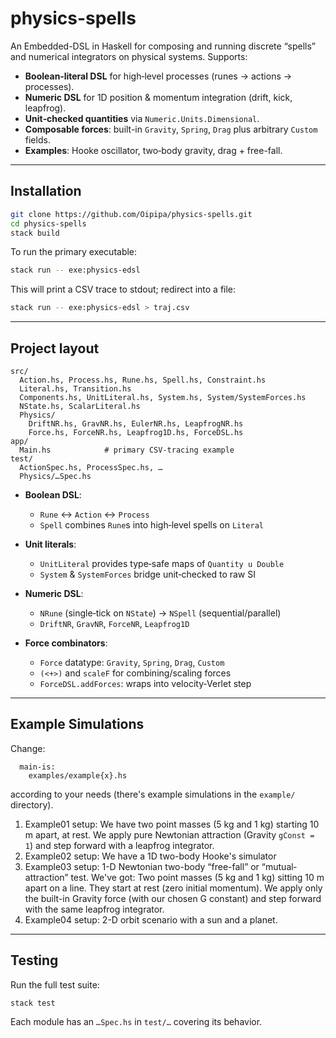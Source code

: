 # physics-spells

An Embedded-DSL in Haskell for composing and running discrete “spells” and numerical integrators on physical systems.  Supports:

- **Boolean‐literal DSL** for high‐level processes (runes → actions → processes).  
- **Numeric DSL** for 1D position & momentum integration (drift, kick, leapfrog).  
- **Unit‐checked quantities** via `Numeric.Units.Dimensional`.  
- **Composable forces**: built-in `Gravity`, `Spring`, `Drag` plus arbitrary `Custom` fields.  
- **Examples**: Hooke oscillator, two‐body gravity, drag + free-fall.

---

## Installation

```bash
git clone https://github.com/Oipipa/physics-spells.git
cd physics-spells
stack build
````

To run the primary executable:

```bash
stack run -- exe:physics-edsl
```

This will print a CSV trace to stdout; redirect into a file:

```bash
stack run -- exe:physics-edsl > traj.csv
```

---

## Project layout

```
src/
  Action.hs, Process.hs, Rune.hs, Spell.hs, Constraint.hs
  Literal.hs, Transition.hs
  Components.hs, UnitLiteral.hs, System.hs, System/SystemForces.hs
  NState.hs, ScalarLiteral.hs
  Physics/
    DriftNR.hs, GravNR.hs, EulerNR.hs, LeapfrogNR.hs
    Force.hs, ForceNR.hs, Leapfrog1D.hs, ForceDSL.hs
app/
  Main.hs            # primary CSV‐tracing example
test/
  ActionSpec.hs, ProcessSpec.hs, …
  Physics/…Spec.hs
```

* **Boolean DSL**:

  * `Rune` ↔ `Action` ↔ `Process`
  * `Spell` combines `Rune`s into high‐level spells on `Literal`

* **Unit literals**:

  * `UnitLiteral` provides type‐safe maps of `Quantity u Double`
  * `System` & `SystemForces` bridge unit‐checked to raw SI

* **Numeric DSL**:

  * `NRune` (single‐tick on `NState`) → `NSpell` (sequential/parallel)
  * `DriftNR`, `GravNR`, `ForceNR`, `Leapfrog1D`

* **Force combinators**:

  * `Force` datatype: `Gravity`, `Spring`, `Drag`, `Custom`
  * `(<+>)` and `scaleF` for combining/scaling forces
  * `ForceDSL.addForces`: wraps into velocity‐Verlet step

---

## Example Simulations

Change:

```
  main-is:
    examples/example{x}.hs
```

according to your needs (there's example simulations in the `example/` directory).

1. Example01 setup: We have two point masses (5 kg and 1 kg) starting 10 m apart, at rest. We apply pure Newtonian attraction (Gravity `gConst = 1`) and step forward with a leapfrog integrator. 
2. Example02 setup:  We have a 1D two-body Hooke's simulator
3. Example03 setup: 1-D Newtonian two-body “free-fall” or “mutual‐attraction” test. We've got: Two point masses (5 kg and 1 kg) sitting 10 m apart on a line. They start at rest (zero initial momentum). We apply only the built-in Gravity force (with our chosen G constant) and step forward with the same leapfrog integrator.
4. Example04 setup: 2-D orbit scenario with a sun and a planet.

---

## Testing

Run the full test suite:

```bash
stack test
```

Each module has an `…Spec.hs` in `test/…` covering its behavior.